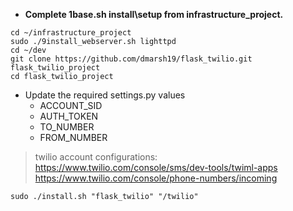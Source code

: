 - **Complete 1base.sh install\setup from infrastructure_project.**

```
cd ~/infrastructure_project
sudo ./9install_webserver.sh lighttpd
cd ~/dev
git clone https://github.com/dmarsh19/flask_twilio.git flask_twilio_project
cd flask_twilio_project
```

- Update the required settings.py values
  - ACCOUNT_SID
  - AUTH_TOKEN
  - TO_NUMBER
  - FROM_NUMBER
> twilio account configurations:
> https://www.twilio.com/console/sms/dev-tools/twiml-apps
> https://www.twilio.com/console/phone-numbers/incoming

```
sudo ./install.sh "flask_twilio" "/twilio"
```

